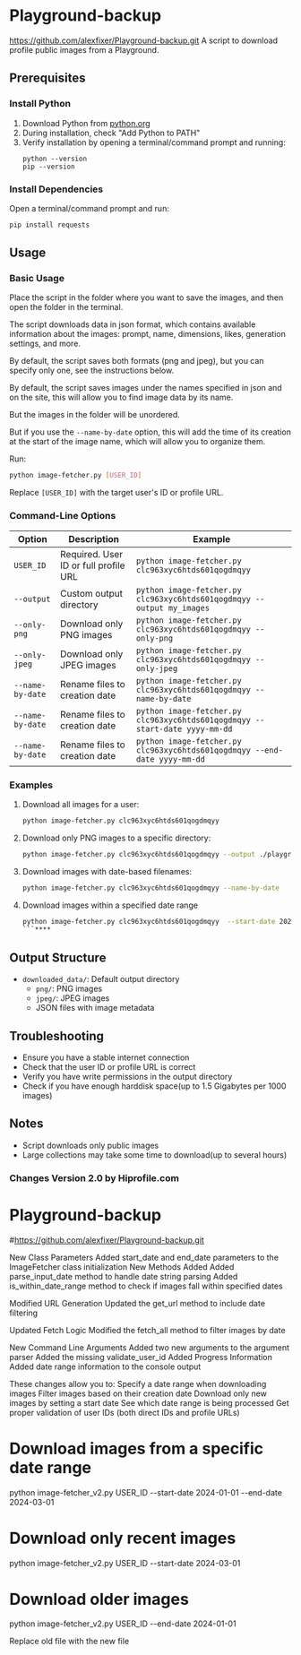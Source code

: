 # Playground-backup
https://github.com/alexfixer/Playground-backup.git
A script to download profile public images from a Playground.

## Prerequisites

### Install Python
1. Download Python from [python.org](https://www.python.org/downloads/)
2. During installation, check "Add Python to PATH"
3. Verify installation by opening a terminal/command prompt and running:
   ```
   python --version
   pip --version
   ```

### Install Dependencies
Open a terminal/command prompt and run:
```bash
pip install requests
```

## Usage

### Basic Usage
Place the script in the folder where you want to save the images, and then open the folder in the terminal.

The script downloads data in json format, which contains available information about the images: prompt, name, dimensions, likes, generation settings, and more.

By default, the script saves both formats (png and jpeg), but you can specify only one, see the instructions below.

By default, the script saves images under the names specified in json and on the site, this will allow you to find image data by its name.

But the images in the folder will be unordered.

But if you use the `--name-by-date` option, this will add the time of its creation at the start of the image name, which will allow you to organize them.

Run:
```bash
python image-fetcher.py [USER_ID]
```
Replace `[USER_ID]` with the target user's ID or profile URL.

### Command-Line Options

| Option | Description | Example |
|--------|-------------|---------|
| `USER_ID` | Required. User ID or full profile URL | `python image-fetcher.py clc963xyc6htds601qogdmqyy` |
| `--output` | Custom output directory | `python image-fetcher.py clc963xyc6htds601qogdmqyy --output my_images` |
| `--only-png` | Download only PNG images | `python image-fetcher.py clc963xyc6htds601qogdmqyy --only-png` |
| `--only-jpeg` | Download only JPEG images | `python image-fetcher.py clc963xyc6htds601qogdmqyy --only-jpeg` |
| `--name-by-date` | Rename files to creation date | `python image-fetcher.py clc963xyc6htds601qogdmqyy --name-by-date` |
| `--name-by-date` | Rename files to creation date | `python image-fetcher.py clc963xyc6htds601qogdmqyy --start-date yyyy-mm-dd` |
| `--name-by-date` | Rename files to creation date | `python image-fetcher.py clc963xyc6htds601qogdmqyy --end-date yyyy-mm-dd` |


### Examples

1. Download all images for a user:
   ```bash
   python image-fetcher.py clc963xyc6htds601qogdmqyy
   ```

2. Download only PNG images to a specific directory:
   ```bash
   python image-fetcher.py clc963xyc6htds601qogdmqyy --output ./playground_images --only-png
   ```

3. Download images with date-based filenames:
   ```bash
   python image-fetcher.py clc963xyc6htds601qogdmqyy --name-by-date
   ```

4. Download images within a specified date range
   ```bash
   python image-fetcher.py clc963xyc6htds601qogdmqyy  --start-date 2024-01-01 --end-date 2024-03-01
   ```****

## Output Structure
- `downloaded_data/`: Default output directory
  - `png/`: PNG images
  - `jpeg/`: JPEG images
  - JSON files with image metadata

## Troubleshooting
- Ensure you have a stable internet connection
- Check that the user ID or profile URL is correct
- Verify you have write permissions in the output directory
- Check if you have enough harddisk space(up to 1.5 Gigabytes per 1000 images)

## Notes
- Script downloads only public images
- Large collections may take some time to download(up to several hours)


### Changes Version 2.0 by Hiprofile.com 
# Playground-backup
#https://github.com/alexfixer/Playground-backup.git


New Class Parameters
Added start_date and end_date parameters to the ImageFetcher class initialization
New Methods Added
Added parse_input_date method to handle date string parsing
Added is_within_date_range method to check if images fall within specified dates

Modified URL Generation
Updated the get_url method to include date filtering

Updated Fetch Logic
Modified the fetch_all method to filter images by date

New Command Line Arguments
Added two new arguments to the argument parser
Added the missing validate_user_id 
Added Progress Information
Added date range information to the console output

These changes allow you to:
Specify a date range when downloading images
Filter images based on their creation date
Download only new images by setting a start date
See which date range is being processed
Get proper validation of user IDs (both direct IDs and profile URLs)

# Download images from a specific date range
python image-fetcher_v2.py USER_ID --start-date 2024-01-01 --end-date 2024-03-01

# Download only recent images
python image-fetcher_v2.py USER_ID --start-date 2024-03-01

# Download older images
python image-fetcher_v2.py USER_ID --end-date 2024-01-01

Replace old file with the new file
